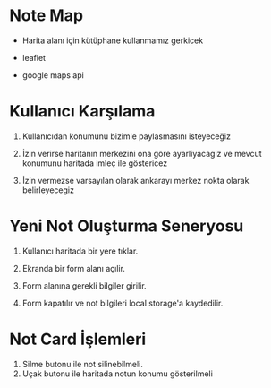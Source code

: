 # Note Map

- Harita alanı için kütüphane kullanmamız gerkicek

- leaflet
- google maps api


# Kullanıcı Karşılama

1. Kullanıcıdan konumunu bizimle paylasmasını isteyeceğiz

2. İzin verirse haritanın merkezini ona göre ayarliyacagiz ve mevcut konumunu haritada imleç ile göstericez

3. İzin vermezse varsayılan olarak ankarayı merkez nokta olarak belirleyecegiz


# Yeni Not Oluşturma Seneryosu

1. Kullanıcı haritada bir yere tıklar.

2. Ekranda bir form alanı açılir.

3. Form alanına gerekli bilgiler girilir.

4. Form kapatılır ve not bilgileri local storage'a kaydedilir.


# Not Card İşlemleri

1. Silme butonu ile not silinebilmeli.
2. Uçak butonu ile haritada notun konumu gösterilmeli
